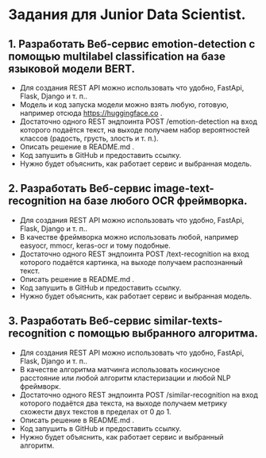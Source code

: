 # Задания для Junior Data Scientist.

## 1. Разработать Веб-сервис emotion-detection с помощью multilabel classification на базе языковой модели BERT.
- Для создания REST API можно использовать что удобно, FastApi, Flask, Django и т. п..
- Модель и код запуска модели можно взять любую, готовую, например отсюда https://huggingface.co .
- Достаточно одного REST эндпоинта POST /emotion-detection на вход которого подаётся текст, на выходе получаем набор вероятностей классов (радость, грусть, злость и т. п.).
- Описать решение в README.md .
- Код запушить в GitHub и предоставить ссылку.
- Нужно будет объяснить, как работает сервис и выбранная модель.

## 2. Разработать Веб-сервис image-text-recognition на базе любого OCR фреймворка.
- Для создания REST API можно использовать что удобно, FastApi, Flask, Django и т. п..
- В качестве фреймворка можно использовать любой, например easyocr, mmocr, keras-ocr и тому подобные.
- Достаточно одного REST эндпоинта POST /text-recognition на вход которого подаётся картинка, на выходе получаем распознанный текст.
- Описать решение в README.md .
- Код запушить в GitHub и предоставить ссылку.
- Нужно будет объяснить, как работает сервис и выбранная модель.

## 3. Разработать Веб-сервис similar-texts-recognition с помощью выбранного алгоритма.
- Для создания REST API можно использовать что удобно, FastApi, Flask, Django и т. п..
- В качестве алгоритма матчинга использовать косинусное расстояние или любой алгоритм кластеризации и любой NLP фреймворк.
- Достаточно одного REST эндпоинта POST /similar-recognition на вход которого подаётся два текста, на выходе получаем метрику схожести двух текстов в пределах от 0 до 1.
- Описать решение в README.md .
- Код запушить в GitHub и предоставить ссылку.
- Нужно будет объяснить, как работает сервис и выбранный алгоритм.
